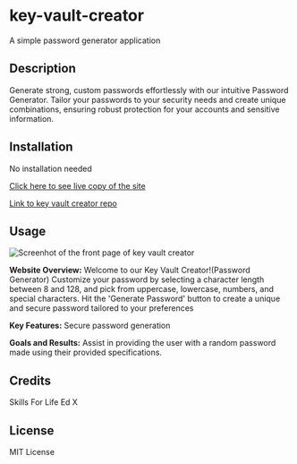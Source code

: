 # key-vault-creator

A simple password generator application

## Description

Generate strong, custom passwords effortlessly with our intuitive Password Generator. Tailor your passwords to your security needs and create unique combinations, ensuring robust protection for your accounts and sensitive information.

## Installation

No installation needed

[Click here to see live copy of the site](https://lav3ll.github.io/key-vault-creator)

[Link to key vault creator repo](https://github.com/lav3ll/key-vault-creator/)

## Usage

![Screenhot of the front page of key vault creator]()

**Website Overview:**
Welcome to our Key Vault Creator!(Password Generator) Customize your password by selecting a character length between 8 and 128, and pick from uppercase, lowercase, numbers, and special characters. Hit the 'Generate Password' button to create a unique and secure password tailored to your preferences

**Key Features:**
Secure password generation

**Goals and Results:**
Assist in providing the user with a random password made using their provided specifications.

## Credits

Skills For Life
Ed X

## License

MIT License
